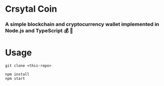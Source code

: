 # Crsytal Coin

### A simple blockchain and cryptocurrency wallet implemented in Node.js and TypeScript 💰 🎉

# Usage

```
git clone <this-repo>

npm install
npm start
```
